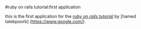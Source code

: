 #ruby on rails tutorial:first application

this is the first application for the [*ruby on rails tutorial*](http://ruby-lang.blog.ir/) by [hamed talebpoorb] (https://www.google.com/).